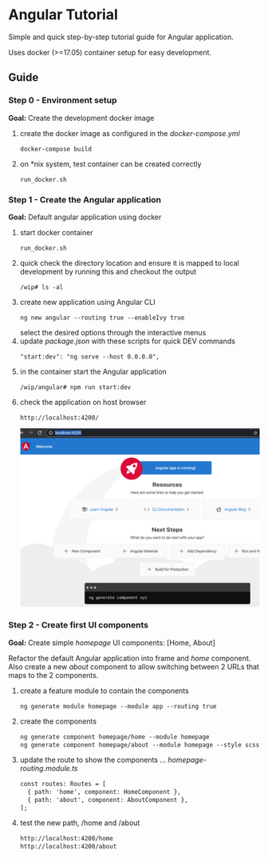 Angular Tutorial
================

Simple and quick step-by-step tutorial guide for Angular application.

Uses docker (>=17.05) container setup for easy development.

## Guide

### Step 0 - Environment setup

**Goal:** Create the development docker image

1. create the docker image as configured in the _docker-compose.yml_
    ````
    docker-compose build
    ````
1. on *nix system, test container can be created correctly
    ````
    run_docker.sh
    ````

### Step 1 - Create the Angular application

**Goal:** Default angular application using docker

1. start docker container
    ````
    run_docker.sh
    ````
1. quick check the directory location and ensure it is mapped to local development by running this and checkout the output
    ````
    /wip# ls -al
    ````
1. create new application using Angular CLI
    ````
    ng new angular --routing true --enableIvy true
    ````
    select the desired options through the interactive menus
1. update _package.json_ with these scripts for quick DEV commands
    ````
    "start:dev": "ng serve --host 0.0.0.0",
    ````
1. in the container start the Angular application
    ````
    /wip/angular# npm run start:dev
    ````
1. check the application on host browser
    ````
    http://localhost:4200/
    ````
    ![default angular application homepage][default_angular_app]

[default_angular_app]: doc/default-angular.png "Default Angular Application"

### Step 2 - Create first UI components

**Goal:** Create simple _homepage_ UI components: [Home, About]

Refactor the default Angular application into frame and _home_ component.  Also create a new _about_ component to allow switching between 2 URLs that maps to the 2 components.

1. create a feature module to contain the components
    ````
    ng generate module homepage --module app --routing true
    ````
1. create the components
    ````
    ng generate component homepage/home --module homepage
    ng generate component homepage/about --module homepage --style scss
    ````
1. update the route to show the components ... _homepage-routing.module.ts_
    ````
    const routes: Routes = [
      { path: 'home', component: HomeComponent },
      { path: 'about', component: AboutComponent },
    ];
    ````
1. test the new path, /home and /about
    ````
    http://localhost:4200/home
    http://localhost:4200/about
    ````
